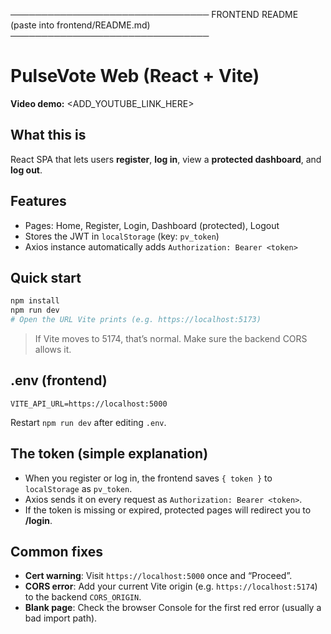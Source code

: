 ────────────────────────────────
FRONTEND README (paste into frontend/README.md)
────────────────────────────────

# PulseVote Web (React + Vite)

**Video demo:** <ADD_YOUTUBE_LINK_HERE>

## What this is
React SPA that lets users **register**, **log in**, view a **protected dashboard**, and **log out**.

## Features
- Pages: Home, Register, Login, Dashboard (protected), Logout
- Stores the JWT in `localStorage` (key: `pv_token`)
- Axios instance automatically adds `Authorization: Bearer <token>`

## Quick start
```bash
npm install
npm run dev
# Open the URL Vite prints (e.g. https://localhost:5173)
```
> If Vite moves to 5174, that’s normal. Make sure the backend CORS allows it.

## .env (frontend)
```
VITE_API_URL=https://localhost:5000
```
Restart `npm run dev` after editing `.env`.

## The token (simple explanation)
- When you register or log in, the frontend saves `{ token }` to `localStorage` as `pv_token`.
- Axios sends it on every request as `Authorization: Bearer <token>`.
- If the token is missing or expired, protected pages will redirect you to **/login**.

## Common fixes
- **Cert warning**: Visit `https://localhost:5000` once and “Proceed”.
- **CORS error**: Add your current Vite origin (e.g. `https://localhost:5174`) to the backend `CORS_ORIGIN`.
- **Blank page**: Check the browser Console for the first red error (usually a bad import path).
